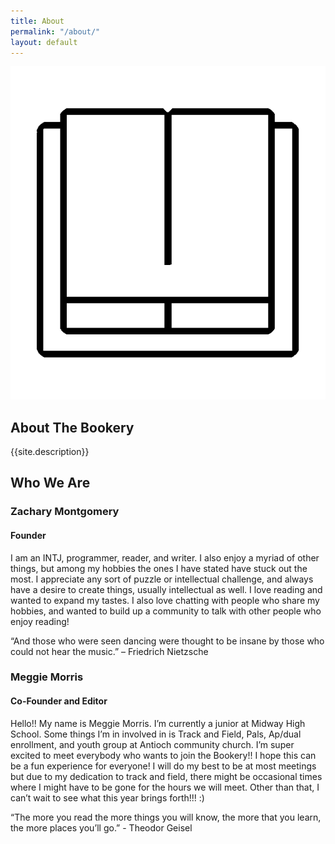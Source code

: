 ```yaml
---
title: About
permalink: "/about/"
layout: default
---
```


<div class="topnav-spacer"></div>
<div class="index-sections content">
  <div class="section">
    <img src="/assets/wireframe2.png" class="mobile-img">
    <h2 class="purple-header">About The Bookery</h2>
    <p>{{site.description}}</p>
  </div>

  <div class="section" style="margin-bottom: 3rem">
    <h2 class="purple-header">Who We Are</h2>
    <div class="about-wrapper">
      <div style="background-image: url({{ "/assets/zach.jpg" | relative_url }});" class="about-image"></div>
      <div class="about-text">
        <h3>Zachary Montgomery</h3>
        <h4>Founder</h4>
        <p>I am an INTJ, programmer, reader, and writer. I also enjoy a myriad of other things, but among my hobbies the ones I have stated have stuck out the most. I appreciate any sort of puzzle or intellectual challenge, and always have a desire to create things, usually intellectual as well. I love reading and wanted to expand my tastes. I also love chatting with people who share my hobbies, and wanted to build up a community to talk with other people who enjoy reading!</p>
        <p>“And those who were seen dancing were thought to be insane by those who could not hear the music.” – Friedrich Nietzsche</p>
      </div>
    </div>
    <div class="about-wrapper" style="flex-direction: row-reverse;">
      <div style="background-image: url({{ "/assets/meggie.jpg" | relative_url }});" class="about-image"></div>
      <div class="about-text">
        <h3>Meggie Morris</h3>
        <h4>Co-Founder and Editor</h4>
        <p>Hello!! My name is Meggie Morris. I’m currently a junior at Midway High School. Some things I’m in involved in is Track and Field, Pals, Ap/dual enrollment, and youth group at Antioch community church. I’m super excited to meet everybody who wants to join the Bookery!! I hope this can be a fun experience for everyone! I will do my best to be at most meetings but due to my dedication to track and field, there might be occasional times where I might have to be gone for the hours we will meet. Other than that, I can’t wait to see what this year brings forth!!! :)</p>
        <p>“The more you read the more things you will know, the more that you learn, the more places you’ll go.” - Theodor Geisel</p>
      </div>
    </div>
  </div>
</div>